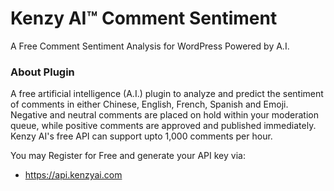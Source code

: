 # Kenzy AI™ Comment Sentiment
A Free Comment Sentiment Analysis for WordPress Powered by A.I.

### About Plugin
A free artificial intelligence (A.I.) plugin to analyze and predict the sentiment of comments in either Chinese, English, French, Spanish and Emoji. Negative and neutral comments are placed on hold within your moderation queue, while positive comments are approved and published immediately. Kenzy AI's free API can support upto 1,000 comments per hour.

You may Register for Free and generate your API key via:
+ https://api.kenzyai.com
